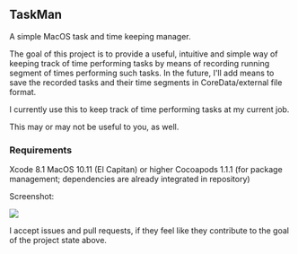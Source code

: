 ## TaskMan

A simple MacOS task and time keeping manager.

The goal of this project is to provide a useful, intuitive and simple way of keeping track of time performing tasks by means of recording running segment of times performing such tasks.
In the future, I'll add means to save the recorded tasks and their time segments in CoreData/external file format. 

I currently use this to keep track of time performing tasks at my current job.

This may or may not be useful to you, as well.

### Requirements

Xcode 8.1
MacOS 10.11 (El Capitan) or higher
Cocoapods 1.1.1 (for package management; dependencies are already integrated in repository)

Screenshot:

![](http://i.imgur.com/YZZ9zLY.png)

I accept issues and pull requests, if they feel like they contribute to the goal of the project state above.
